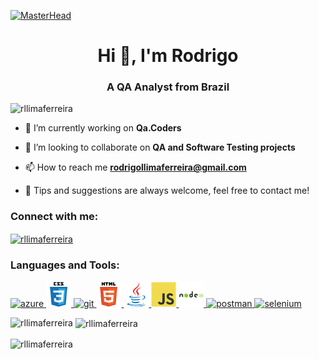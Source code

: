 [![MasterHead](https://dailytechtime.com/wp-content/uploads/2021/01/Quality-Assurance-1170x611.jpg)](#)
<h1 align="center">Hi 👋, I'm Rodrigo</h1>
<h3 align="center">A QA Analyst from Brazil</h3>

<p align="left"> <img src="https://komarev.com/ghpvc/?username=rllimaferreira&label=Profile%20views&color=0e75b6&style=flat" alt="rllimaferreira" /> </p>

- 🔭 I’m currently working on **Qa.Coders**

- 👯 I’m looking to collaborate on **QA and Software Testing projects**

- 📫 How to reach me **rodrigollimaferreira@gmail.com**

- 💭 Tips and suggestions are always welcome, feel free to contact me!

<h3 align="left">Connect with me:</h3>
<p align="left">
<a href="https://linkedin.com/in/rllimaferreira" target="blank"><img align="center" src="https://raw.githubusercontent.com/rahuldkjain/github-profile-readme-generator/master/src/images/icons/Social/linked-in-alt.svg" alt="rllimaferreira" height="30" width="40" /></a>
</p>

<h3 align="left">Languages and Tools:</h3>
<p align="left"> <a href="https://azure.microsoft.com/en-in/" target="_blank" rel="noreferrer"> <img src="https://www.vectorlogo.zone/logos/microsoft_azure/microsoft_azure-icon.svg" alt="azure" width="40" height="40"/> </a> <a href="https://www.w3schools.com/css/" target="_blank" rel="noreferrer"> <img src="https://raw.githubusercontent.com/devicons/devicon/master/icons/css3/css3-original-wordmark.svg" alt="css3" width="40" height="40"/> </a> <a href="https://git-scm.com/" target="_blank" rel="noreferrer"> <img src="https://www.vectorlogo.zone/logos/git-scm/git-scm-icon.svg" alt="git" width="40" height="40"/> </a> <a href="https://www.w3.org/html/" target="_blank" rel="noreferrer"> <img src="https://raw.githubusercontent.com/devicons/devicon/master/icons/html5/html5-original-wordmark.svg" alt="html5" width="40" height="40"/> </a> <a href="https://www.java.com" target="_blank" rel="noreferrer"> <img src="https://raw.githubusercontent.com/devicons/devicon/master/icons/java/java-original.svg" alt="java" width="40" height="40"/> </a> <a href="https://developer.mozilla.org/en-US/docs/Web/JavaScript" target="_blank" rel="noreferrer"> <img src="https://raw.githubusercontent.com/devicons/devicon/master/icons/javascript/javascript-original.svg" alt="javascript" width="40" height="40"/> </a> <a href="https://nodejs.org" target="_blank" rel="noreferrer"> <img src="https://raw.githubusercontent.com/devicons/devicon/master/icons/nodejs/nodejs-original-wordmark.svg" alt="nodejs" width="40" height="40"/> </a> <a href="https://postman.com" target="_blank" rel="noreferrer"> <img src="https://www.vectorlogo.zone/logos/getpostman/getpostman-icon.svg" alt="postman" width="40" height="40"/> </a> <a href="https://www.selenium.dev" target="_blank" rel="noreferrer"> <img src="https://raw.githubusercontent.com/detain/svg-logos/780f25886640cef088af994181646db2f6b1a3f8/svg/selenium-logo.svg" alt="selenium" width="40" height="40"/> </a> </p>

<p><img align="left" src="https://github-readme-stats.vercel.app/api/top-langs?username=rllimaferreira&show_icons=true&locale=en&layout=compact" alt="rllimaferreira" /></p>

<p>&nbsp;<img align="center" src="https://github-readme-stats.vercel.app/api?username=rllimaferreira&show_icons=true&locale=en" alt="rllimaferreira" /></p>

<p><img align="center" src="https://github-readme-streak-stats.herokuapp.com/?user=rllimaferreira&" alt="rllimaferreira" /></p>
